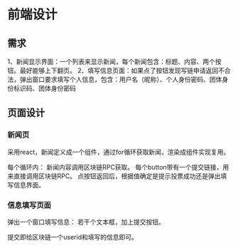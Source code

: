 # 前端设计

## 需求
1、新闻显示界面：一个列表来显示新闻，每个新闻包含：标题、内容、两个按钮。最好能够上下翻页。
2、填写信息页面：如果点了按钮发现写链申请返回不合法，弹出窗口要求填写个人信息，包含：用户名（昵称）、个人身份密码、团体身份标识码、团体身份密码

## 页面设计

### 新闻页

采用react，新闻定义成一个组件，通过for循环获取新闻，渲染成组件实现复用。

每个循环内：
新闻内容调用区块链RPC获取。
每个button带有一个提交链接，用来直接调用区块链RPC。
点按钮返回后，根据值确定是提示投票成功还是弹出填写信息界面。

### 信息填写页面

弹出一个窗口填写信息：
若干个文本框，加上提交按钮。

提交即给区块链一个userid和填写的信息即可。




